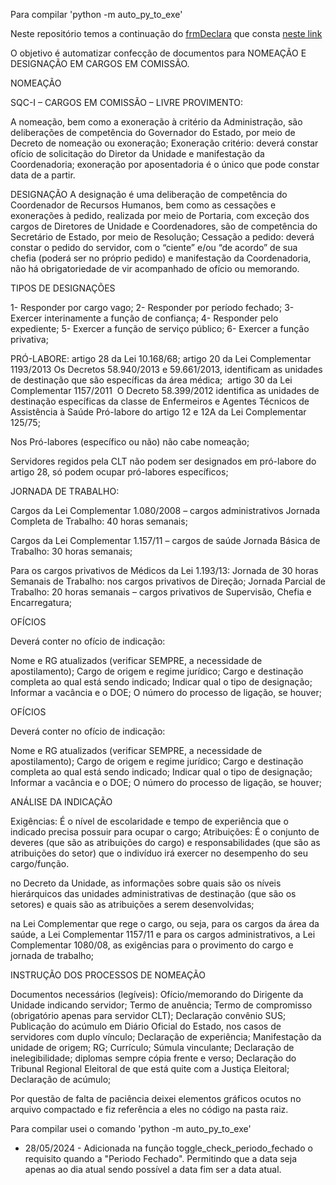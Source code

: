 Para compilar 'python -m auto_py_to_exe'


Neste repositório temos a continuação do <a href="https://drive.google.com/file/d/1Ryd6T_pFONlM9o2Zmuj2TQwidjIeKv4Q/view?usp=sharing">frmDeclara</a> que consta <a href="https://saude.sp.gov.br/coordenadoria-de-recursos-humanos/areas-da-crh/grupo-de-apoio-ao-desenvolvimento-institucional/material-tecnico-do-centro-de-controle-de-recursos-humanos-comando/material-tecnico-do-centro-de-controle-de-recursos-humanos-comando">neste link </a> 

O objetivo é automatizar confecção de documentos para NOMEAÇÃO E DESIGNAÇÃO EM CARGOS EM COMISSÃO.

NOMEAÇÃO

SQC-I – CARGOS EM COMISSÃO – LIVRE PROVIMENTO:

A nomeação, bem como a exoneração à critério da Administração, são deliberações de competência do Governador do Estado, por meio de Decreto de nomeação ou exoneração;
Exoneração critério: deverá constar ofício de solicitação do Diretor da Unidade e manifestação da Coordenadoria; exoneração por aposentadoria é o único que pode constar data de a partir.

DESIGNAÇÃO
A designação é uma deliberação de competência do Coordenador de Recursos Humanos, bem como as cessações e exonerações à pedido, realizada por meio de Portaria, com exceção dos cargos de Diretores de Unidade e Coordenadores, são de competência do Secretário de Estado, por meio de Resolução;
Cessação a pedido: deverá constar o pedido do servidor, com o “ciente” e/ou “de acordo” de sua chefia (poderá ser no próprio pedido) e manifestação da Coordenadoria, não há obrigatoriedade de vir acompanhado de ofício ou memorando.


TIPOS DE DESIGNAÇÕES


1- Responder por cargo vago;
2- Responder por período fechado; 
3- Exercer interinamente a função de confiança;
4- Responder pelo expediente;
5- Exercer a função de serviço público;
6- Exercer a função privativa; 


PRÓ-LABORE:
artigo 28 da Lei 10.168/68;
artigo 20 da Lei Complementar 1193/2013 
Os Decretos 58.940/2013 e 59.661/2013, identificam as unidades de destinação que são específicas da área médica; 
artigo 30 da Lei Complementar 1157/2011
 O Decreto 58.399/2012 identifica as unidades de destinação específicas da classe de Enfermeiros e Agentes Técnicos de Assistência à Saúde
Pró-labore do artigo 12 e 12A da Lei Complementar 125/75; 

Nos Pró-labores (específico ou não) não cabe nomeação; 

Servidores regidos pela CLT não podem ser designados em pró-labore do artigo 28, só podem ocupar pró-labores específicos;


JORNADA DE TRABALHO:

Cargos da Lei Complementar 1.080/2008 – cargos administrativos
Jornada Completa de Trabalho: 40 horas semanais;

Cargos da Lei Complementar 1.157/11 – cargos de saúde
Jornada Básica de Trabalho: 30 horas semanais;

Para os cargos privativos de Médicos da Lei 1.193/13:
Jornada de 30 horas Semanais de Trabalho: nos cargos privativos de Direção;
Jornada Parcial de Trabalho: 20 horas semanais – cargos privativos de Supervisão, Chefia e Encarregatura;


OFÍCIOS

Deverá conter no ofício de indicação:


Nome e RG atualizados (verificar SEMPRE, a necessidade de apostilamento); 
Cargo de origem e regime jurídico;
Cargo e destinação completa ao qual está sendo indicado;
Indicar qual o tipo de designação; 
Informar a vacância e o DOE;
O número do processo de ligação, se houver;


OFÍCIOS

Deverá conter no ofício de indicação:


Nome e RG atualizados (verificar SEMPRE, a necessidade de apostilamento); 
Cargo de origem e regime jurídico;
Cargo e destinação completa ao qual está sendo indicado;
Indicar qual o tipo de designação; 
Informar a vacância e o DOE;
O número do processo de ligação, se houver;


ANÁLISE DA INDICAÇÃO

Exigências: É o nível de escolaridade e tempo de experiência que o indicado precisa possuir para ocupar o cargo;
Atribuições: É o conjunto de deveres (que são as atribuições do cargo) e responsabilidades (que são as atribuições do setor) que o indivíduo irá exercer no desempenho do seu cargo/função. 

no Decreto da Unidade, as informações sobre quais são os níveis hierárquicos das unidades administrativas de destinação (que são os setores) e quais são as atribuições a serem desenvolvidas; 

na Lei Complementar que rege o cargo, ou seja, para os cargos da área da saúde, a Lei Complementar 1157/11 e para os cargos administrativos, a Lei Complementar 1080/08, as exigências para o provimento do cargo e jornada de trabalho; 


INSTRUÇÃO DOS PROCESSOS DE NOMEAÇÃO
     
Documentos necessários (legíveis): 
Ofício/memorando do Dirigente da Unidade indicando servidor; 
Termo de anuência;
Termo de compromisso (obrigatório apenas para servidor CLT);
Declaração convênio SUS;
Publicação do acúmulo em Diário Oficial do Estado, nos casos de servidores com duplo vínculo;
Declaração de experiência;
Manifestação da unidade de origem;
RG; Currículo; Súmula vinculante; Declaração de inelegibilidade; diplomas sempre cópia frente e verso; Declaração do Tribunal Regional Eleitoral de que está quite com a Justiça Eleitoral; Declaração de acúmulo;

Por questão de falta de paciência deixei elementos gráficos ocutos no arquivo compactado e fiz referência a eles no código na pasta raiz.

Para compilar usei o comando 'python -m auto_py_to_exe'

* 28/05/2024 - Adicionada na função toggle_check_periodo_fechado o requisito quando a "Periodo Fechado". Permitindo que a data seja apenas ao dia atual sendo possível a data fim ser a data atual.